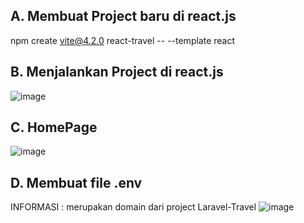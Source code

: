A. Membuat Project baru di react.js
-
npm create vite@4.2.0 react-travel -- --template react


B. Menjalankan Project di react.js
-
![image](https://github.com/user-attachments/assets/8086b5c9-6ede-4a0e-8442-49b272042f55)

C. HomePage
-
![image](https://github.com/user-attachments/assets/a9e8dd88-52e7-4be0-b36a-75eded955253)

D. Membuat file .env
-
INFORMASI : merupakan domain dari project Laravel-Travel
![image](https://github.com/user-attachments/assets/dc57d5fd-50a2-4a63-9a66-cb22d0db2401)
